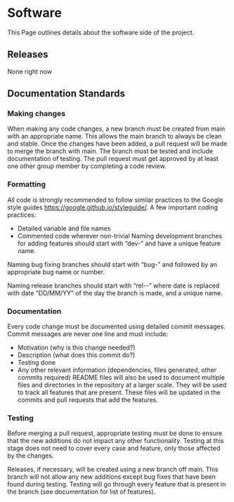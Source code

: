 # Software
This Page outlines details about the software side of the project.

## Releases
None right now

## Documentation Standards

### Making changes
When making any code changes, a new branch must be created from main with an appropriate name. This allows the main branch to always be clean and stable. Once the changes have been added, a pull request will be made to merge the branch with main. The branch must be tested and include documentation of testing. The pull request must get approved by at least one other group member by completing a code review.

### Formatting
All code is strongly recommended to follow similar practices to the Google style guides https://google.github.io/styleguide/. A few important coding practices:
-	Detailed variable and file names
-	Commented code wherever non-trivial
Naming development branches for adding features should start with “dev-” and have a unique feature name.

Naming bug fixing branches should start with “bug-” and followed by an appropriate bug name or number.

Naming release branches should start with “rel-<date>-” where date is replaced with date “DD/MM/YY” of the day the branch is made, and a unique name.

### Documentation
Every code change must be documented using detailed commit messages. Commit messages are never one line and must include:
-	Motivation (why is this change needed?)
-	Description (what does this commit do?)
-	Testing done
-	Any other relevant information (dependencies, files generated, other commits required)
README files will also be used to document multiple files and directories in the repository at a larger scale. They will be used to track all features that are present. These files will be updated in the commits and pull requests that add the features.

### Testing
Before merging a pull request, appropriate testing must be done to ensure that the new additions do not impact any other functionality. Testing at this stage does not need to cover every case and feature, only those affected by the changes.

Releases, if necessary, will be created using a new branch off main. This branch will not allow any new additions except bug fixes that have been found during testing. Testing will go through every feature that is present in the branch (see documentation for list of features).
